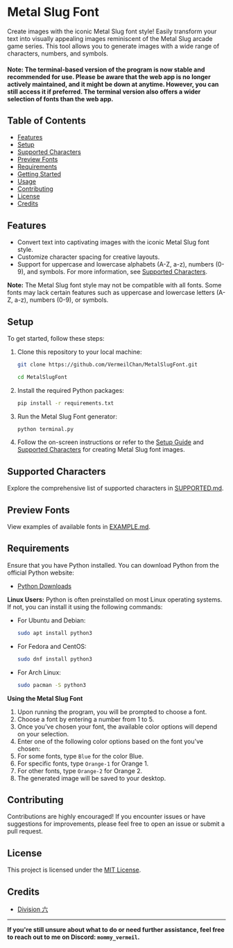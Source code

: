 # Metal Slug Font

Create images with the iconic Metal Slug font style! Easily transform your text into visually appealing images reminiscent of the Metal Slug arcade game series. This tool allows you to generate images with a wide range of characters, numbers, and symbols.

#### **Note:** The terminal-based version of the program is now stable and recommended for use. Please be aware that the web app is no longer actively maintained, and it might be down at anytime. However, you can still access it if preferred. The terminal version also offers a wider selection of fonts than the web app.

## Table of Contents
- [Features](#features)
- [Setup](#setup)
- [Supported Characters](#supported-characters)
- [Preview Fonts](#preview-fonts)
- [Requirements](#requirements)
- [Getting Started](#getting-started)
- [Usage](#usage)
- [Contributing](#contributing)
- [License](#license)
- [Credits](#credits)

## Features

- Convert text into captivating images with the iconic Metal Slug font style.
- Customize character spacing for creative layouts.
- Support for uppercase and lowercase alphabets (A-Z, a-z), numbers (0-9), and symbols. 
  For more information, see [Supported Characters](#supported-characters).

**Note:** The Metal Slug font style may not be compatible with all fonts. Some fonts may lack certain features such as uppercase and lowercase letters (A-Z, a-z), numbers (0-9), or symbols.

## Setup

To get started, follow these steps:

1. Clone this repository to your local machine:

   ```bash
   git clone https://github.com/VermeilChan/MetalSlugFont.git
   ```
   ```bash
   cd MetalSlugFont
   ```

2. Install the required Python packages:

   ```bash
   pip install -r requirements.txt
   ```

3. Run the Metal Slug Font generator:

   ```bash
   python terminal.py
   ```

4. Follow the on-screen instructions or refer to the [Setup Guide](GUIDE.md) and [Supported Characters](SUPPORTED.md) for creating Metal Slug font images.

## Supported Characters

Explore the comprehensive list of supported characters in [SUPPORTED.md](SUPPORTED.md).

## Preview Fonts

View examples of available fonts in [EXAMPLE.md](EXAMPLE.md).

## Requirements

Ensure that you have Python installed. You can download Python from the official Python website:

- [Python Downloads](https://www.python.org/downloads/)

**Linux Users:** Python is often preinstalled on most Linux operating systems. If not, you can install it using the following commands:

- For Ubuntu and Debian:
  ```bash
  sudo apt install python3
  ```

- For Fedora and CentOS:
  ```bash
  sudo dnf install python3
  ```

- For Arch Linux:
  ```bash
  sudo pacman -S python3
  ```

**Using the Metal Slug Font**
1. Upon running the program, you will be prompted to choose a font.
2. Choose a font by entering a number from 1 to 5.
3. Once you've chosen your font, the available color options will depend on your selection.
4. Enter one of the following color options based on the font you've chosen:
5. For some fonts, type `Blue` for the color Blue.
6. For specific fonts, type `Orange-1` for Orange 1.
7. For other fonts, type `Orange-2` for Orange 2.
8. The generated image will be saved to your desktop.

## Contributing

Contributions are highly encouraged! If you encounter issues or have suggestions for improvements, please feel free to open an issue or submit a pull request.

## License

This project is licensed under the [MIT License](LICENSE).

## Credits

- [Division 六](https://6th-divisions-den.com/)

---

**If you're still unsure about what to do or need further assistance, feel free to reach out to me on Discord: `mommy_vermeil`.**